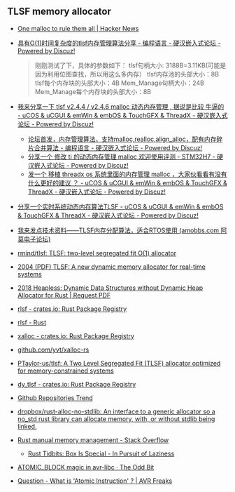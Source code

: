 ## TLSF memory allocator
* [One malloc to rule them all | Hacker News](https://news.ycombinator.com/item?id=603372)
* [具有O(1)时间复杂度的tlsf内存管理算法分享 - 编程语言 - 硬汉嵌入式论坛 - Powered by Discuz!](https://www.rtosfans.com/forum.php?mod=viewthread&tid=111021&highlight=TLSF)
  > 刚刚测试了下，具体的参数如下：
  > tlsf句柄大小:  3188B=3.11KB(可能是因为利用位图查找，所以用这么多内存）
  > tlsf内存池的头部大小：8B
  > tlsf每个内存块的头部大小：4B
  > Mem_Manage句柄大小：24B
  > Mem_Manage每个内存块的头部大小：8B
* [我来分享一下 tlsf v2.4.4 / v2.4.6 malloc 动态内存管理 , 据说是比较 牛逼的 - uCOS & uCGUI & emWin & embOS & TouchGFX & ThreadX - 硬汉嵌入式论坛 - Powered by Discuz!](https://www.rtosfans.com/forum.php?mod=viewthread&tid=108293&highlight=TLSF)
  * [论坛首发，内存管理算法，支持malloc,realloc,align_alloc，配有内存碎片合并算法 - 编程语言 - 硬汉嵌入式论坛 - Powered by Discuz!](https://www.armbbs.cn/forum.php?mod=viewthread&tid=108321&highlight=%CA%D7%B7%A2)
  * [分享一个 修改 ti 的动态内存管理 malloc,欢迎使用评测 - STM32H7 - 硬汉嵌入式论坛 - Powered by Discuz!](https://www.armbbs.cn/forum.php?mod=viewthread&tid=105867&extra=)
  * [发一个 移植 threadx os 系统里面的内存管理 malloc ，大家伙看看有没有什么更好的建议 ？ - uCOS & uCGUI & emWin & embOS & TouchGFX & ThreadX - 硬汉嵌入式论坛 - Powered by Discuz!](https://www.armbbs.cn/forum.php?mod=viewthread&tid=101005&extra=)
* [分享一个实时系统动态内存算法TLSF - uCOS & uCGUI & emWin & embOS & TouchGFX & ThreadX - 硬汉嵌入式论坛 - Powered by Discuz!](https://www.rtosfans.com/forum.php?mod=viewthread&tid=91606&highlight=TLSF)

* [我来发点技术资料——TLSF内存分配算法，适合RTOS使用 (amobbs.com 阿莫电子论坛)](https://www.amobbs.com/forum.php?mod=viewthread&tid=5544900)

* [rmind/tlsf: TLSF: two-level segregated fit O(1) allocator](https://github.com/rmind/tlsf)

* [2004 (PDF) TLSF: A new dynamic memory allocator for real-time systems](https://www.researchgate.net/publication/4080369_TLSF_A_new_dynamic_memory_allocator_for_real-time_systems)

* [2018 Heapless: Dynamic Data Structures without Dynamic Heap Allocator for Rust | Request PDF](https://www.researchgate.net/publication/345599409_Heapless_Dynamic_Data_Structures_without_Dynamic_Heap_Allocator_for_Rust)

* [rlsf - crates.io: Rust Package Registry](https://crates.io/crates/rlsf)

* [rlsf - Rust](https://docs.rs/rlsf/0.1.2/rlsf/)

* [xalloc - crates.io: Rust Package Registry](https://crates.io/crates/xalloc)

* [github.com/yvt/xalloc-rs](https://crates.io/crates/xalloc)

* [PTaylor-us/tlsf: A Two Level Segregated Fit (TLSF) allocator optimized for memory-constrained systems](https://github.com/PTaylor-us/tlsf)

* [dy_tlsf - crates.io: Rust Package Registry](https://crates.io/crates/dy_tlsf)

* [Github Repositories Trend](https://github.oldjpg.com/)


* [dropbox/rust-alloc-no-stdlib: An interface to a generic allocator so a no_std rust library can allocate memory, with, or without stdlib being linked.](https://github.com/dropbox/rust-alloc-no-stdlib)

* [Rust manual memory management - Stack Overflow](https://stackoverflow.com/questions/48485454/rust-manual-memory-management)
  * [Rust Tidbits: Box Is Special - In Pursuit of Laziness](https://manishearth.github.io/blog/2017/01/10/rust-tidbits-box-is-special/)

* [ATOMIC_BLOCK magic in avr-libc · The Odd Bit](http://blog.oddbit.com/post/2019-02-01-atomicblock-magic-in-avrlibc/)
* [Question - What is 'Atomic Instruction' ? | AVR Freaks](https://www.avrfreaks.net/forum/question-what-atomic-instruction)


  